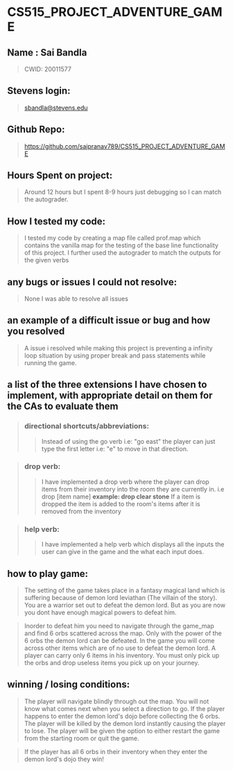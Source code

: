 # CS515_PROJECT_ADVENTURE_GAME

## Name : Sai Bandla

> CWID: 20011577

## Stevens login:

> sbandla@stevens.edu

## Github Repo:

> https://github.com/saipranav789/CS515_PROJECT_ADVENTURE_GAME

## Hours Spent on project:

> Around 12 hours but I spent 8-9 hours just debugging so I can match the autograder.

## How I tested my code:

> I tested my code by creating a map file called prof.map which contains the vanilla map for the testing of the base line functionality of this project. I further used the autograder to match the outputs for the given verbs

## any bugs or issues I could not resolve:

> None I was able to resolve all issues

## an example of a difficult issue or bug and how you resolved

> A issue i resolved while making this project is preventing a infinity loop situation by using proper break and pass statements while running the game.

## a list of the three extensions I have chosen to implement, with appropriate detail on them for the CAs to evaluate them

> ### directional shortcuts/abbreviations:
>
> > Instead of using the go verb i.e: "go east" the player can just type the first letter i.e: "e" to move in that direction.

> ### drop verb:
>
> > I have implemented a drop verb where the player can drop items from their inventory into the room they are currently in.
> > i.e drop [item name] **example: drop clear stone**
> > If a item is dropped the item is added to the room's items after it is removed from the inventory

> ### help verb:
>
> > I have implemented a help verb which displays all the inputs the user can give in the game and the what each input does.

## how to play game:

> The setting of the game takes place in a fantasy magical land which is suffering because of demon lord leviathan (The villain of the story). You are a warrior set out to defeat the demon lord. But as you are now you dont have enough magical powers to defeat him.

> Inorder to defeat him you need to navigate through the game_map and find 6 orbs scattered across the map. Only with the power of the 6 orbs the demon lord can be defeated. In the game you will come across other items which are of no use to defeat the demon lord. A player can carry only 6 items in his inventory. You must only pick up the orbs and drop useless items you pick up on your journey.

## winning / losing conditions:

> The player will navigate blindly through out the map. You will not know what comes next when you select a direction to go. If the player happens to enter the demon lord's dojo before collecting the 6 orbs. The player will be killed by the demon lord instantly causing the player to lose. The player will be given the option to either restart the game from the starting room or quit the game.

> If the player has all 6 orbs in their inventory when they enter the demon lord's dojo they win!
